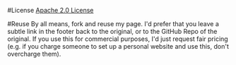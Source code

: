 #License
[Apache 2.0 License](http://www.apache.org/licenses/LICENSE-2.0.html)

#Reuse
By all means, fork and reuse my page.  I'd prefer that you leave a subtle link in the footer back to the original, or to the GitHub Repo of the original.  If you use this for commercial purposes, I'd just request fair pricing (e.g. if you charge someone to set up a personal website and use this, don't overcharge them).